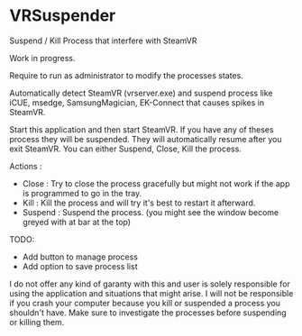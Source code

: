 # VRSuspender
Suspend / Kill Process that interfere with SteamVR

Work in progress. 

Require to run as administrator to modify the processes states.

Automatically detect SteamVR (vrserver.exe) and suspend process like iCUE, msedge, SamsungMagician, EK-Connect that causes spikes in
SteamVR.

Start this application and then start SteamVR. If you have any of theses process they will be suspended. They will automatically resume after you exit SteamVR.
You can either Suspend, Close, Kill the process.

Actions : 

- Close : Try to close the process gracefully but might not work if the app is programmed to go in the tray.
- Kill : Kill the process and will try it's best to restart it afterward.
- Suspend : Suspend the process. (you might see the window become greyed with at bar at the top)

TODO:
- Add button to manage process
- Add option to save process list

I do not offer any kind of garanty with this and user is solely responsible for using the application and situations that might arise.
I will not be responsible if you crash your computer because you kill or suspended a process you shouldn't have.
Make sure to investigate the processes before suspending or killing them.
